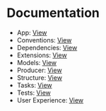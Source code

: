 # <a name='Documentation'></a>Documentation
- App:				[View](doc/app.md)
- Conventions:		[View](doc/conventions.md)
- Dependencies:		[View](doc/dependencies.md)
- Extensions:		[View](doc/extensions.md)
- Models:			[View](doc/models.md)
- Producer:			[View](doc/producer.md)
- Structure:		[View](doc/structure.md)
- Tasks: 			[View](doc/tasks.md)
- Tests: 			[View](doc/tests.md)
- User Experience:	[View](doc/user-experience.md)
